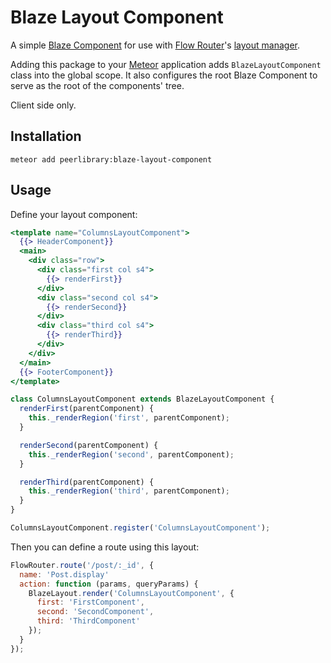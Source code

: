 Blaze Layout Component
======================

A simple [Blaze Component](https://github.com/peerlibrary/meteor-blaze-components) for use with
[Flow Router](https://github.com/kadirahq/flow-router)'s [layout manager](https://github.com/kadirahq/blaze-layout).

Adding this package to your [Meteor](http://www.meteor.com/) application adds `BlazeLayoutComponent` class
into the global scope. It also configures the root Blaze Component to serve as the root of the components' tree.

Client side only.

Installation
------------

```
meteor add peerlibrary:blaze-layout-component
```

Usage
-----

Define your layout component:

```handlebars
<template name="ColumnsLayoutComponent">
  {{> HeaderComponent}}
  <main>
    <div class="row">
      <div class="first col s4">
        {{> renderFirst}}
      </div>
      <div class="second col s4">
        {{> renderSecond}}
      </div>
      <div class="third col s4">
        {{> renderThird}}
      </div>
    </div>
  </main>
  {{> FooterComponent}}
</template>
```

```javascript
class ColumnsLayoutComponent extends BlazeLayoutComponent {
  renderFirst(parentComponent) {
    this._renderRegion('first', parentComponent);
  }

  renderSecond(parentComponent) {
    this._renderRegion('second', parentComponent);
  }

  renderThird(parentComponent) {
    this._renderRegion('third', parentComponent);
  }
}

ColumnsLayoutComponent.register('ColumnsLayoutComponent');
```

Then you can define a route using this layout:

```javascript
FlowRouter.route('/post/:_id', {
  name: 'Post.display'
  action: function (params, queryParams) {
    BlazeLayout.render('ColumnsLayoutComponent', {
      first: 'FirstComponent',
      second: 'SecondComponent',
      third: 'ThirdComponent'
    });
  }
});
```
